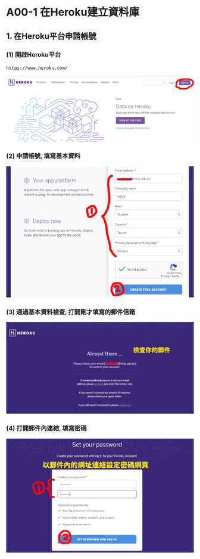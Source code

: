 # A00-1 在Heroku建立資料庫

## 1. 在Heroku平台申請帳號

### (1) 開啟Heroku平台

```
https://www.heroku.com/
```
![GitHub Logo](/imgs/h1.png)

### (2) 申請帳號, 填寫基本資料

![GitHub Logo](/imgs/h2.png)


### (3) 通過基本資料檢查, 打開剛才填寫的郵件信箱

![GitHub Logo](/imgs/h3.png)


### (4) 打開郵件內連結, 填寫密碼

![GitHub Logo](/imgs/h4.png)



